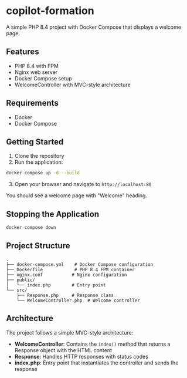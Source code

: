 # copilot-formation

A simple PHP 8.4 project with Docker Compose that displays a welcome page.

## Features

- PHP 8.4 with FPM
- Nginx web server
- Docker Compose setup
- WelcomeController with MVC-style architecture

## Requirements

- Docker
- Docker Compose

## Getting Started

1. Clone the repository
2. Run the application:

```bash
docker compose up -d --build
```

3. Open your browser and navigate to `http://localhost:80`

You should see a welcome page with "Welcome" heading.

## Stopping the Application

```bash
docker compose down
```

## Project Structure

```
.
├── docker-compose.yml    # Docker Compose configuration
├── Dockerfile            # PHP 8.4 FPM container
├── nginx.conf           # Nginx configuration
├── public/
│   └── index.php        # Entry point
└── src/
    ├── Response.php     # Response class
    └── WelcomeController.php  # Welcome controller
```

## Architecture

The project follows a simple MVC-style architecture:

- **WelcomeController**: Contains the `index()` method that returns a Response object with the HTML content
- **Response**: Handles HTTP responses with status codes
- **index.php**: Entry point that instantiates the controller and sends the response
